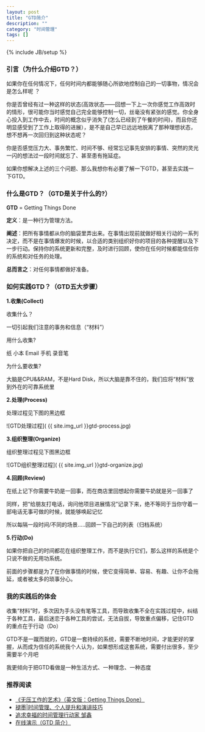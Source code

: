 ```yaml
---
layout: post
title: "GTD简介"
description: ""
category: "时间管理"
tags: []
---
```

{% include JB/setup %}

### 引言（为什么介绍GTD？）  

如果你在任何情况下，任何时间内都能够随心所欲地控制自己的一切事物，情况会是怎么样呢 ？

你是否曾经有过一种这样的状态(高效状态——回想一下上一次你感觉工作高效时的情形，很可能你当时感觉自己完全能够控制一切，丝毫没有紧张的感觉。你全身心投入到工作中去，时间的概念似乎消失了(怎么已经到了午餐的时间)，而且你还明显感受到了工作上取得的进展），是不是自己早已远远地脱离了那种理想状态，想不想再一次回归到这种状态呢？  

你是否感觉压力大、事务繁忙、时间不够、经常忘记事先安排的事情、突然的灵光一闪的想法过一段时间就忘了、甚至患有拖延症。   

如果你想解决上述的三个问题、那么我想你有必要了解一下GTD，甚至去实践一下GTD。

### 什么是GTD？（GTD是关于什么的?）

**GTD** = Getting Things Done

**定义**：是一种行为管理方法。

**阐述**：把所有事情都从你的脑袋里弄出来。在事情出现前就做好相关行动的一系列决定，而不是在事情爆发的时候，以合适的类别组织好你的项目的各种提醒以及下一步行动。保持你的系统更新和完整，及时进行回顾，使你在任何时候都能信任你的系统和对任务的处理。

**总而言之**：对任何事情都做好准备。
 
### 如何实践GTD？（GTD五大步骤）

**1.收集(Collect)**

收集什么？  

一切引起我们注意的事务和信息（“材料”）

用什么收集?   

纸 小本 Email 手机 录音笔
            
为什么要收集?  

大脑是CPU&&RAM，不是Hard Disk，所以大脑是靠不住的，我们应将“材料”放到外在的可靠系统里

**2.处理(Process)**

处理过程见下图的黑边框

![GTD处理过程]( {{ site.img_url }}gtd-process.jpg)
 
**3.组织整理(Organize)**

组织整理过程见下图黑边框

![GTD组织整理过程]( {{ site.img_url }}gtd-organize.jpg)
 
**4.回顾(Review)** 

在纸上记下你需要牛奶是一回事，而在商店里回想起你需要牛奶就是另一回事了

同样，把“给朋友打电话，询问他项目进展情况”记录下来，绝不等同于当你守着一部电话无事可做的时候，就能够唤起记忆

所以每隔一段时间/不同的场景…..回顾一下自己的列表（归档系统）

**5.行动(Do)**

如果你把自己的时间都花在组织整理工作，而不是执行它们，那么这样的系统是个只说不做的无用功系统。

前面的步骤都是为了在你做事情的时候，使它变得简单、容易、有趣、让你不会拖延，或者被太多的琐事分心。

### 我的实践后的体会

收集“材料”时，多次因为手头没有笔等工具，而导致收集不全在实践过程中，纠结于各种工具，最后迷恋于各种工具的尝试，无法自拔，导致重点偏移，记住GTD的重点在于行动（Do）
    
GTD不是一蹴而就的，GTD是一套持续的系统，需要不断地时间，才能更好的掌握，从而成为信任的系统我个人认为，如果想形成这套系统，需要付出很多，至少需要半个月吧
    
我更倾向于把GTD看做是一种生活方式、一种理念、一种态度

### 推荐阅读

* [《无压工作的艺术》（英文版：Getting Things Done）](http://book.douban.com/subject/4849382/)
* [褪墨|时间管理、个人提升和演讲技巧](http://www.mifengtd.cn/)
* [追求幸福的时间管理行动家 邹鑫](http://www.gtdlife.com/)
* [在线演示（GTD 简介）](http://prezi.com/vbdhxc6kyboj/gtd/)
